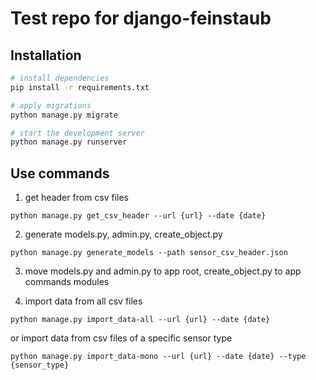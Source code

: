 # Test repo for django-feinstaub

## Installation
```bash
# install dependencies
pip install -r requirements.txt

# apply migrations
python manage.py migrate

# start the development server
python manage.py runserver
```
## Use commands
1. get header from csv files
```
python manage.py get_csv_header --url {url} --date {date}
```
2. generate models.py, admin.py, create_object.py
```
python manage.py generate_models --path sensor_csv_header.json
```
3. move models.py and admin.py to app root, create_object.py to app commands modules

4. import data from all csv files
```
python manage.py import_data-all --url {url} --date {date}
```
or import data from csv files of a specific sensor type
```
python manage.py import_data-mono --url {url} --date {date} --type {sensor_type}
```
